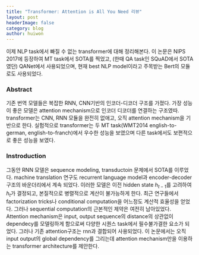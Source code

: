 ```yaml
---
title: "Transformer: Attention is All You Need 리뷰"
layout: post
headerImage: false
category: blog
author: huiwon
---
```

이제 NLP task에서 빠질 수 없는 transformer에 대해 정리해본다. 이 논문은 NIPS 2017에 등장하여 MT task에서 SOTA를 찍었고, (한때 QA task인 SQuAD에서 SOTA였던) QANet에서 사용되었으며, 현재 best NLP model이라고 주목받는 Bert의 모듈로도 사용되었다.

### Abstract
기존 번역 모델들은 복잡한 RNN, CNN기반의 인코더-디코더 구조를 가졌다. 가장 성능이 좋은 모델은 attention mechanism으로 인코더 디코더를 연결하는 구조였따. transformer는 CNN, RNN 모듈을 완전히 없애고, 오직 attention mechanism을 기반으로 한다. 실험적으로 transformer는 두 MT task(WMT2014 english-to-german, english-to-franch)에서 우수한 성능을 보였으며 다른 task에서도 보편적으로 좋은 성능을 보였다.

### Instroduction
그동안 RNN 모델은 sequence modeling, transductoin 문제에서 SOTA를 이루었다. machine translation 연구도 recurrent language model과 encoder-decoder구조의 바운더리에서 계속 되었다. 이러한 모델은 이전 hidden state $h_{t-1}$를 고려하여 $h_t$가 결정되고, 본질적으로 병렬적으로 계산이 불가능하게 한다. 최근 연구들에서 factorization tricks나 conditional computation을 어느정도 계산적 효율성을 얻었다. 그러나 sequential computation의 근본적인 제약은 여전히 남아있었다. Attention mechanism은 input, output sequence의 distance의 상관없이 dependecy를 모델링하게 함으로써 다양한 시퀀스 task에서 필수불가결한 요소가 되었다. 그러나 기존 attention구조는 rnn과 결합되어 사용되었다. 이 논문에서는 오직 input output의 global dependency를 그리는데 attention mechanism만을 이용하는 transformer architecture를 제안한다.
